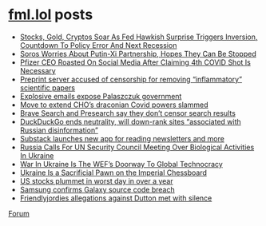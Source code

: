# [fml.lol](https://fml.lol) posts
<!-- BLOG-POST-LIST:START -->
- [Stocks, Gold, Cryptos Soar As Fed Hawkish Surprise Triggers Inversion, Countdown To Policy Error And Next Recession](https://fml.lol/stocks-gold-cryptos-soar-as-fed-hawkish-surprise-triggers-inversion-countdown-to-policy-error-and-next-recesssion/)
- [Soros Worries About Putin-Xi Partnership, Hopes They Can Be Stopped](https://fml.lol/soros-worries-about-putin-xi-partnership-hopes-they-can-be-stopped/)
- [Pfizer CEO Roasted On Social Media After Claiming 4th COVID Shot Is Necessary](https://fml.lol/pfizer-ceo-roasted-on-social-media-after-claiming-4th-covid-shot-is-necessary/)
- [Preprint server accused of censorship for removing “inflammatory” scientific papers](https://fml.lol/preprint-server-accused-of-censorship-for-removing-inflammatory-scientific-papers/)
- [Explosive emails expose Palaszczuk government](https://fml.lol/explosive-emails-expose-palaszczuk-government/)
- [Move to extend CHO’s draconian Covid powers slammed](https://fml.lol/move-to-extend-chos-draconian-covid-powers-slammed/)
- [Brave Search and Presearch say they don’t censor search results](https://fml.lol/brave-search-and-presearch-say-they-dont-censor-search-results/)
- [DuckDuckGo ends neutrality, will down-rank sites “associated with Russian disinformation”](https://fml.lol/duckduckgo-ends-neutrality-will-down-rank-sites-associated-with-russian-disinformation/)
- [Substack launches new app for reading newsletters and more](https://fml.lol/substack-launches-new-app-for-reading-newsletters-and-more/)
- [Russia Calls For UN Security Council Meeting Over Biological Activities In Ukraine](https://fml.lol/russia-calls-for-un-security-council-meeting-over-biological-activities-in-ukraine/)
- [War In Ukraine Is The WEF’s Doorway To Global Technocracy](https://fml.lol/war-in-ukraine-is-the-wefs-doorway-to-global-technocracy/)
- [Ukraine Is a Sacrificial Pawn on the Imperial Chessboard](https://fml.lol/ukraine-is-a-sacrificial-pawn-on-the-imperial-chessboard/)
- [US stocks plummet in worst day in over a year](https://fml.lol/us-stocks-plummet-in-worst-day-in-over-a-year/)
- [Samsung confirms Galaxy source code breach](https://fml.lol/samsung-confirms-galaxy-source-code-breach/)
- [Friendlyjordies allegations against Dutton met with silence](https://fml.lol/friendlyjordies-allegations-against-dutton-met-with-silence/)
<!-- BLOG-POST-LIST:END -->

[Forum](https://forum.fml.lol)
